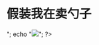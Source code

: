 <h1>假装我在卖勺子</h1>
<?php
echo "<img src="http://img.zcool.cn/community/01f1aa5714b6e232f8758c9bd0dea8.JPG@2o.jpg">";
echo "<img src="http://imgsrc.baidu.com/imgad/pic/item/eaf81a4c510fd9f99534624c2f2dd42a2834a4f7.jpg">";
?>
